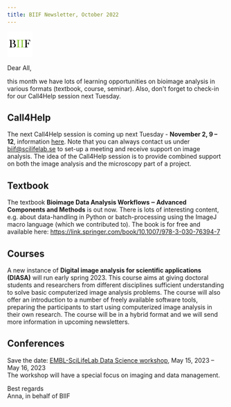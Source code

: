 ```yaml
---
title: BIIF Newsletter, October 2022
---
```

![BIIF logo](/images/biif_logo_white.png )

Dear All,

this month we have lots of learning opportunities on bioimage analysis in various formats (textbook, course, seminar). Also, don't forget to check-in for our Call4Help session next Tuesday.


## Call4Help

The next Call4Help session is coming up next Tuesday - **November 2, 9 – 12**, information [here]( https://www.scilifelab.se/call4help-form/).
Note that you can always contact us under [biif@scilifelab.se](mailto:biif@scilifelab.se) to set-up a meeting and receive support on image analysis. The idea of the Call4Help session is to provide combined support on both the image analysis and the microscopy part of a project.

## Textbook
The textbook **Bioimage Data Analysis Workflows ‒ Advanced Components and Methods** is out now. There is lots of interesting content, e.g. about data-handling in Python or batch-processing using the ImageJ macro language (which we contributed to). The book is for free and available here: https://link.springer.com/book/10.1007/978-3-030-76394-7


## Courses
A new instance of **Digital image analysis for scientific applications (DIASA)** will run early spring 2023. This course aims at giving doctoral students and researchers from different disciplines sufficient understanding to solve basic computerized image analysis problems. The course will also offer an introduction to a number of freely available software tools, preparing the participants to start using computerized image analysis in their own research. The course will be in a hybrid format and we will send more information in upcoming newsletters.


## Conferences 
Save the date: [EMBL-SciLifeLab Data Science workshop](https://www.scilifelab.se/event/embl-scilifelab-data-science-workshop/), May 15, 2023 – May 16, 2023  
The workshop will have a special focus on imaging and data management.


Best regards  
Anna, in behalf of BIIF

